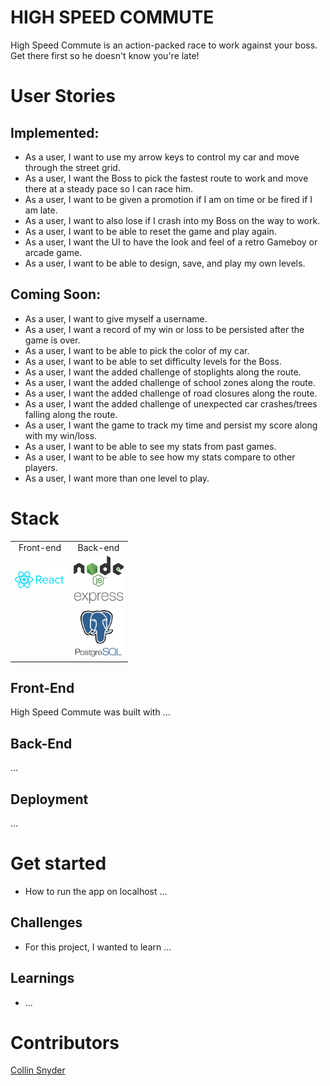 # HIGH SPEED COMMUTE

High Speed Commute is an action-packed race to work against your boss. Get there first so he doesn't know you're late!

<!-- ## In Action

<a href=#>Heroku Deployment Link</a> -->

# User Stories

## Implemented:

- As a user, I want to use my arrow keys to control my car and move through the street grid.
- As a user, I want the Boss to pick the fastest route to work and move there at a steady pace so I can race him.
- As a user, I want to be given a promotion if I am on time or be fired if I am late.
- As a user, I want to also lose if I crash into my Boss on the way to work.
- As a user, I want to be able to reset the game and play again.
- As a user, I want the UI to have the look and feel of a retro Gameboy or arcade game.
- As a user, I want to be able to design, save, and play my own levels.

## Coming Soon:
- As a user, I want to give myself a username.
- As a user, I want a record of my win or loss to be persisted after the game is over.
- As a user, I want to be able to pick the color of my car.
- As a user, I want to be able to set difficulty levels for the Boss.
- As a user, I want the added challenge of stoplights along the route.
- As a user, I want the added challenge of school zones along the route.
- As a user, I want the added challenge of road closures along the route.
- As a user, I want the added challenge of unexpected car crashes/trees falling along the route.
- As a user, I want the game to track my time and persist my score along with my win/loss.
- As a user, I want to be able to see my stats from past games.
- As a user, I want to be able to see how my stats compare to other players.
- As a user, I want more than one level to play.

# Stack

<table>
  <tr>
  </tr>
  <tr>
    <td align="center">Front-end</td>
    <td align="center">Back-end</td>
  </tr>
  <tr>
    <!-- <td align="center"><img src="https://cdn4.iconfinder.com/data/icons/logos-3/600/React.js_logo-512.png" alt="React" title="React" width="80px"/></td> -->
    <td align="center"><img src="./high-speed-commute/src/assets/react_logo.png" alt="React" title="React" width="80px"/></td>
    <td align="center"><img src="./high-speed-commute/src/assets/node_express_logo.png" alt="Node.js" title="Node.js" width="80px"/></td>
  </tr>
  <tr>
    <!-- <td align="center"><img src="https://freshpet.com/wp-content/uploads/2018/01/puppy_party_freshpet.jpg" alt="Puppy" title="Puppy" width="80px"/></td> -->
    <td align="center"></td>
    <td align="center"><img src="./high-speed-commute/src/assets/postgres_logo.png" alt="PostgreSQL" title="PostgreSQL" width="80px"/></td>
  </tr>
</table>

## Front-End
High Speed Commute was built with ...

## Back-End 
...

## Deployment
...

# Get started

- How to run the app on localhost ...

## Challenges
- For this project, I wanted to learn ...

## Learnings
- ...

# Contributors

[Collin Snyder](https://github.com/Collin-Snyder)